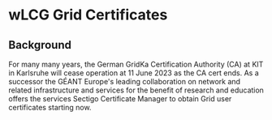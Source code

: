 # wLCG Grid Certificates

## Background

For many many years, the German GridKa Certification Authority (CA) at KIT in Karlsruhe will cease operation at 11 June 2023 as the CA cert ends. 
As a successor the GÉANT Europe's leading collaboration on network and related infrastructure and services for the benefit of research and education offers the services Sectigo Certificate Manager to obtain Grid user certificates starting now.

